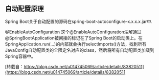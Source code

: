 ## 自动配置原理
Spring Boot关于自动配置的源码在spring-boot-autoconfigure-x.x.x.x.jar中.

@EnableAutoConfiguration
这个@EnableAutoConfiguration注解通过@SpringBootApplication被间接的标记在了Spring Boot的启动类上。在SpringApplication.run(...)的内部就会执行selectImports()方法，找到所有JavaConfig自动配置类的全限定名对应的class，然后将所有自动配置类加载到Spring容器中。


[转载自：https://blog.csdn.net/u014745069/article/details/83820511](https://blog.csdn.net/u014745069/article/details/83820511
